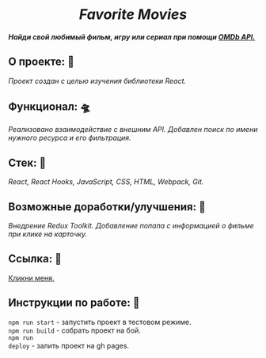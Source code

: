 <h1 align=center><i>Favorite Movies</i></h1>

#### _Найди свой любимый фильм, игру или сериал при помощи [OMDb API.](https://www.omdbapi.com/)_

## О проекте: :thought_balloon:

_Проект создан с целью изучения библиотеки React._

## Функционал: :flying_saucer:

_Реализовано взаимодействие с внешним API. Добавлен поиск по имени нужного ресурса и его фильтрация._

## Стек: :wrench:

_React, React Hooks, JavaScript, CSS, HTML, Webpack, Git._

## Возможные доработки/улучшения: :construction:

_Внедрение Redux Toolkit. Добавление попапа с информацией о фильме при клике на карточку._

## Ссылка: :eyes:

[Кликни меня.](https://guzzlerx.github.io/favorite-movies/)

## Инструкции по работе: 📗
<code>npm run start</code> - запустить проект в тестовом режиме.<br/>
<code>npm run build</code> - собрать проект на бой.<br/>
<code>npm run deploy</code> - залить проект на gh pages.<br/>

